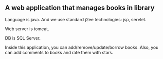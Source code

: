 ## A web application that manages books in library

Language is java. And we use standard j2ee technologies: jsp, servlet.

Web server is tomcat.

DB is SQL Server.

Inside this application, you can add/remove/update/borrow books. Also, you can add comments to books and rate them with stars.
